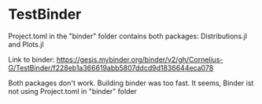 # TestBinder
Project.toml in the "binder" folder contains both packages: Distributions.jl and Plots.jl

Link to binder: https://gesis.mybinder.org/binder/v2/gh/Cornelius-G/TestBinder/f228eb1a366619abb5807ddcd9d1836644eca078

Both packages don't work. Building binder was too fast. It seems, Binder ist not using Project.toml in "binder" folder
